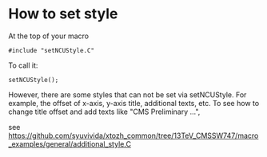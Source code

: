 
How to set style
=====

At the top of your macro
```
#include "setNCUStyle.C"
```

To call it:
```
setNCUStyle();
```

However, there are some styles that can not be set via setNCUStyle. 
For example, the offset of x-axis, y-axis title, additional texts, etc.
To see how to change title offset and add texts like "CMS Preliminary ...",

see https://github.com/syuvivida/xtozh_common/tree/13TeV_CMSSW747/macro_examples/general/additional_style.C

 
